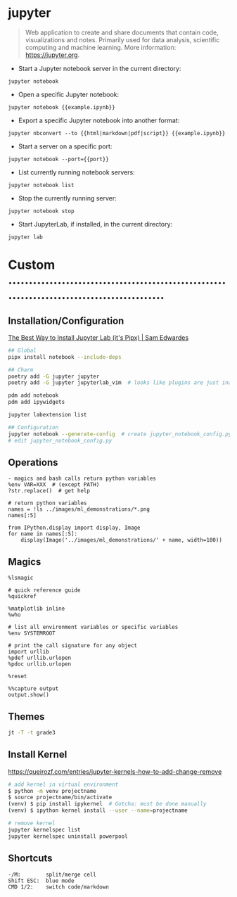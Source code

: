 # jupyter

> Web application to create and share documents that contain code, visualizations and notes.
> Primarily used for data analysis, scientific computing and machine learning.
> More information: <https://jupyter.org>.

- Start a Jupyter notebook server in the current directory:

`jupyter notebook`

- Open a specific Jupyter notebook:

`jupyter notebook {{example.ipynb}}`

- Export a specific Jupyter notebook into another format:

`jupyter nbconvert --to {{html|markdown|pdf|script}} {{example.ipynb}}`

- Start a server on a specific port:

`jupyter notebook --port={{port}}`

- List currently running notebook servers:

`jupyter notebook list`

- Stop the currently running server:

`jupyter notebook stop`

- Start JupyterLab, if installed, in the current directory:

`jupyter lab`



# Custom ...........................................................................................
## Installation/Configuration
[The Best Way to Install Jupyter Lab (it's Pipx) | Sam Edwardes](https://samedwardes.com/2022/10/23/best-jupyter-lab-install/#step-2-install-jupyter-lab-with-pipx)

```bash
## Global
pipx install notebook --include-deps

## Charm
poetry add -G jupyter jupyter
poetry add -G jupyter jupyterlab_vim  # looks like plugins are just inatlled with pip

pdm add notebook
pdm add ipywidgets

jupyter labextension list

## Configuration
jupyter notebook --generate-config  # create jupyter_notebook_config.py ~/.jupyter/.
# edit jupyter_notebook_config.py
```

## Operations
```
- magics and bash calls return python variables
%env VAR=XXX  # (except PATH)
?str.replace()  # get help

# return python variables
names = !ls ../images/ml_demonstrations/*.png
names[:5]

from IPython.display import display, Image
for name in names[:5]:
    display(Image('../images/ml_demonstrations/' + name, width=100))
```
## Magics
```
%lsmagic

# quick reference guide
%quickref

%matplotlib inline
%who

# list all environment variables or specific variables
%env SYSTEMROOT

# print the call signature for any object
import urllib
%pdef urllib.urlopen
%pdoc urllib.urlopen

%reset

%%capture output
output.show()
```

## Themes
```bash
jt -T -t grade3
```

## Install Kernel
https://queirozf.com/entries/jupyter-kernels-how-to-add-change-remove
```bash
# add kernel in virtual environment
$ python -m venv projectname
$ source projectname/bin/activate
(venv) $ pip install ipykernel  # Gotcha: must be done manually
(venv) $ ipython kernel install --user --name=projectname

# remove kernel
jupyter kernelspec list
jupyter kernelspec uninstall powerpool
```

## Shortcuts
```
-/M:        split/merge cell
Shift ESC:  blue mode
CMD 1/2:    switch code/markdown
```

